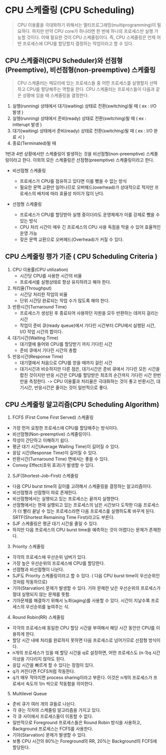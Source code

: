 # CPU 스케줄링 (CPU Scheduling)
> CPU 이용률을 극대화하기 위해서는 멀티프로그래밍(multiprogramming)이 필요하다. 하지만 만약 CPU core가 하나라면 한 번에 하나의 프로세스만 실행 가능할 것이다. 이때 필요한 것이 CPU 스케줄링이다. 즉, CPU 스케줄링은 언제 어떤 프로세스에 CPU를 할당할지 결정하는 작업이라고 할 수 있다. 

## CPU 스케줄러(CPU Scheduler)와 선점형(Preemptive), 비선점형(non-preemptive) 스케줄링
> CPU 스케줄러는 메모리에 있는 프로세스들 중 어떤 프로세스를 실행할지 선택하고 CPU를 할당해주는 역할을 한다. CPU 스케줄러는 프로세스들이 다음과 같은 상황에 있을 때 스케줄링을 결정한다. 

1. 실행(running) 상태에서 대기(waiting) 상태로 전환(switching)될 때 ( ex : I/O 발생 )
2. 실행(running) 상태에서 준비(ready) 상태로 전환(switching)될 때 ( ex : intterupt 발생 )
3. 대기(waiting) 상태에서 준비(ready) 상태로 전환(switching)될 때 ( ex : I/O 완료 시 )
4. 종료(Terminated)될 때

1번과 4번 상황에서만 스케줄링이 발생하는 것을 비선점형(non-preemptive) 스케줄링이라고 한다. 이외의 모든 스케줄링은 선점형(preemptive) 스케줄링이라고 한다. 

- 비선점형 스케줄링

    - 프로세스가 CPU를 점유하고 있다면 이를 뺐을 수 없는 방식
    - 필요한 문맥 교환만 일어나므로 오버헤드(overhead)가 상대적으로 적지만 프로세스의 배치에 따라 효율성 차이가 많이 난다.

- 선점형 스케줄링

    - 프로세스가 CPU를 할당받아 실행 중이더라도 운영체제가 이를 강제로 뺐을 수 있는 방식
    - CPU 처리 시간이 매우 긴 프로세스의 CPU 사용 독점을 막을 수 있어 효율적인 운영 가능
    - 잦은 문맥 교환으로 오버헤드(Overhead)가 커질 수 있다. 

## CPU 스케줄링 평가 기준 ( CPU Scheduling Criteria )
1. CPU 이용률(CPU utilization)  
    - 시간당 CPU를 사용한 시간의 비율
    - 프로세서를 실행상태로 항상 유지하려고 해야 한다.
2. 처리율(Throughput)
    - 시간당 처리한 작업의 비율
    - 단위 시간당 완료되는 작업 수가 많도록 해야 한다.
3. 반환시간(Turnaround Time) 
    - 프로세스가 생성된 후 종료되어 사용하던 자원을 모두 반환하는 데까지 걸리는 시간
    - 작업이 준비 큐(ready queue)에서 기다린 시간부터 CPU에서 실행된 시간, I/O 작업 시간의 합이다.
4. 대기시간(Waiting Time)
    - 대기열에 들어와 CPU를 할당받기 까지 기다린 시간
    - 준비 큐에서 기다린 시간의 총합
5. 반응시간(Response Time)
    - 대기열에서 처음으로 CPU를 얻을 때까지 걸린 시간
    - 대기시간과 비슷하지만 다른 점은, 대기시간은 준비 큐에서 기다린 모든 시간을 합친 것이지만 반응 시간은 CPU를 할당받은 최초의 순간까지 기다린 시간 한번 만을 측정한다.
-> CPU 이용률과 처리율은 극대화하는 것이 좋고 반환시간, 대기시간, 반응시간은 줄이는 것이 일반적으로 좋다.

## CPU 스케줄링 알고리즘(CPU Scheduling Algorithm)

1. FCFS (First Come First Served) 스케줄링
- 가장 먼저 요청한 프로세스에 CPU를 할당해주는 방식이다.
- 비선점형(Non-preemptive) 스케줄링이다.
- 작성이 간단하고 이해하기 쉽다.
- 평균 대기 시간(Average Waiting Time)이 길어질 수 있다.
- 응답 시간(Response Time)이 길어질 수 있다.
- 반환시간(Turnaround Time) 면에서는 좋을 수 있다.
- Convoy Effect(호위 효과)가 발생할 수 있다. 

2. SJF(Shortest-Job-First) 스케줄링
- 다음 CPU burst time의 길이를 고려해서 스케줄링을 결정하는 알고리즘이다.
- 비선점형과 선점형이 따로 존재한다. 
- 비선점형에서는 실행되고 있는 프로세스는 끝까지 실행한다.
- 선점형에서는 현재 실행되고 있는 프로세스의 남은 시간보다 도착한 다음 프로세스가 더 빨리 끝날 수 있는 프로세스라면 다음 프로세스를 실행하도록 바꾸게 된다. SRTF(Shortest Remaining Time First)라고도 부른다. 
- SJF 스케줄링은 평균 대기 시간을 줄일 수 있다.
- 하지만 다음 프로세스의 CPU burst time을 예측하는 것이 어렵다는 문제가 존재한다.

3. Priority 스케줄링
- 각각의 프로세스에 우선순위 넘버가 있다.
- 가장 높은 우선순위의 프로세스에 CPU를 할당한다.
- 선점형과 비선점형이 나뉜다.
- SJF도 Priority 스케줄링이라고 할 수 있다. ( 다음 CPU burst time이 우선순위인 것처럼 작동하므로)
- 기아(Starvation) 문제가 발생할 수 있다. 기아 문제란 낮은 우선순위의 프로세스가 절대 실행되지 않는 문제를 뜻함.
- 기아문제를 해결하기 위해서 노화(aging)를 사용할 수 있다. 시간이 지날수록 프로세스의 우선순위를 높여주는 식.

4. Round Robin(RR) 스케줄링
- 각각의 프로세스에 동일한 CPU 할당 시간을 부여해서 해당 시간 동안만 CPU를 이용하게 한다.
- 할당 시간 내에 처리를 완료하지 못하면 다음 프로세스로 넘어가므로 선점형 방식이다.
- n개의 프로세스가 있을 때 할당 시간을 q로 설정하면, 어떤 프로세스도 (n-1)q 시간 이상을 기다리지 않아도 된다.
- 응답 시간을 빠르게 할 수 있다는 장점이 있다.
- q가 커진다면 FCFS처럼 작동한다. 
- q가 매우 작아지면 process sharing이라고 부른다. 이것은 n개의 프로세스가 프로세서 속도의 1/n 씩으로 작동함을 의미한다.

5. Multilevel Queue
- 준비 큐가 여러 개의 큐들로 나뉜다.
- 각 큐는 각자의 스케줄링 알고리즘을 가지고 있다. 
- 각 큐 사이에서 프로세스들이 이동할 수 없다. 
- 일반적으로 Foreground 프로세스들은 Round Robin 방식을 사용하고, Background 프로세스는 FCFS를 사용한다.
- 기아(Starvation) 문제가 발생할 수 있다.
- 보통 CPU 시간의 80%는 Foreground의 RR, 20%는 Background의 FCFS에 할당된다.